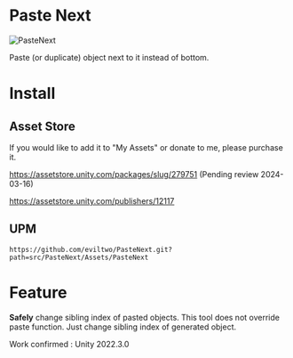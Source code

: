 # Paste Next
![PasteNext](https://github.com/eviltwo/PasteNext/assets/7721151/70188f8f-f248-4cf3-ba3c-2130147a2bd4)

Paste (or duplicate) object next to it instead of bottom.

# Install
## Asset Store
If you would like to add it to "My Assets" or donate to me, please purchase it.

https://assetstore.unity.com/packages/slug/279751 (Pending review 2024-03-16)

https://assetstore.unity.com/publishers/12117

## UPM
```
https://github.com/eviltwo/PasteNext.git?path=src/PasteNext/Assets/PasteNext
```

# Feature
**Safely** change sibling index of pasted objects. This tool does not override paste function. Just change sibling index of generated object.

Work confirmed : Unity 2022.3.0
